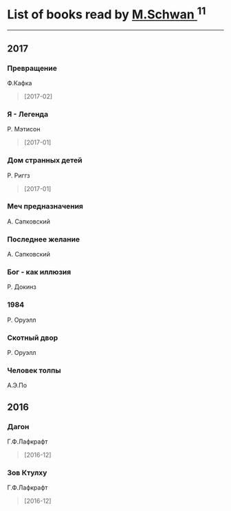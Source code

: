 # List of books read by [M.Schwan ](https://plus.google.com/101892939810731181399)<sup>11</sup>
---

## 2017

### Превращение
Ф.Кафка
> [2017-02] 


### Я - Легенда
Р. Мэтисон
> [2017-01] 


### Дом странных детей
Р. Риггз
> [2017-01] 


### Меч предназначения
А. Сапковский


### Последнее желание
А. Сапковский


### Бог - как иллюзия
Р. Докинз


### 1984
Р. Оруэлл


### Скотный двор
Р. Оруэлл


### Человек толпы
А.Э.По



## 2016

### Дагон
Г.Ф.Лафкрафт
> [2016-12] 


### Зов Ктулху
Г.Ф.Лафкрафт
> [2016-12] 



